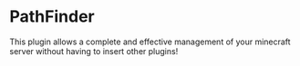 # PathFinder

This plugin allows a complete and effective management of your minecraft server without having to insert other plugins!